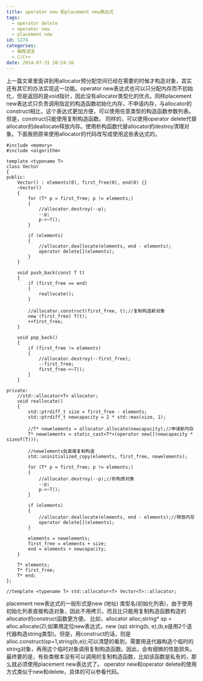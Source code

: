 ```yaml
---
title: operator new 和placement new表达式
tags:
  - operator delete
  - operator new
  - placement new
id: 1274
categories:
  - 编程语言
  - C/C++
date: 2014-07-31 20:24:26
---
```


上一篇文章里面讲到用allocator预分配空间已经在需要的时候才构造对象，其实还有其它的办法实现这一功能。operator new表达式也可以只分配内存而不初始化，但是返回的是void指针，因此没有allocator类型化的优点。同样placement new表达式只负责调用指定的构造函数初始化内存，不申请内存，与allocator的construct相比，这个表达式更加方便，可以使用任意类型的构造函数参数列表。但是，construct只能使用复制构造函数。
同样的，可以使用operator delete代替allocator的deallocate释放内存。使用析构函数代替allocator的destroy清理对象。下面我把原来使用allocator的代码改写成使用这些表达式的。
``` stylus
#include <memory>
#include <algorithm>

template <typename T>
class Vector
{
public:
    Vector() : elements(0), first_free(0), end(0) {}
    ~Vector()
    {
        for (T* p = first_free; p != elements;)
        {
            //allocator.destroy(--p);
            --p;
            p->~T();
        }

        if (elements)
        {
            //allocator.deallocate(elements, end - elements);
            operator delete[](elements);
        }
    }

    void push_back(const T t)
    {
        if (first_free == end)
        {
            reallocate();
        }

        //allocator.construct(first_free, t);//复制构造新对象
        new (first_free) T(t);
        ++first_free;
    }

    void pop_back()
    {
        if (first_free != elements)
        {
            //allocator.destroy(--first_free);
            --first_free;
            first_free->~T();
        }
    }

private:
    //std::allocator<T> allocator;
    void reallocate()
    {
        std::ptrdiff_t size = first_free - elements;
        std::ptrdiff_t newcapacity = 2 * std::max(size, 1);

        //T* newelements = allocator.allocate(newcapacity);//申请新内存
        T* newelements = static_cast<T*>(operator new[](newcapacity * sizeof(T)));

        //newelements处直接复制构造
        std::uninitialized_copy(elements, first_free, newelements);

        for (T* p = first_free; p != elements;)
        {
            //allocator.destroy(--p);//析构原对象
            --p;
            p->~T();
        }

        if (elements)
        {
            //allocator.deallocate(elements, end - elements);//释放内存
            operator delete[](elements);
        }

        elements = newelements;
        first_free = elements + size;
        end = elements + newcapacity;
    }

    T* elements;
    T* first_free;
    T* end;
};

//template <typename T> std::allocator<T> Vector<T>::allocator;
```
placement new表达式的一般形式是new (地址) 类型名(初始化列表)，由于使用初始化列表直接构造对象，因此不用拷贝。而且比只能用复制构造函数构造的allocator的construct函数更方便。
比如，allocator<T> alloc;string* sp = alloc.allocate(2);如果用定位new表达式，new (sp) string(b, e);(b,e是用2个迭代器构造string类型)。但是，用construct的话，则是alloc.construct(sp+1,string(b,e));可以清楚的看到，需要用迭代器构造个临时的string对象，再用这个临时对象调用复制构造函数。因此，会有细微的性能损失。最终要的是，有些类根本没有可以调用的复制构造函数，比如该函数是私有的，那么就必须使用placement new表达式了。
operator new和operator delete的使用方式类似于new和delete，具体的可以参看代码。